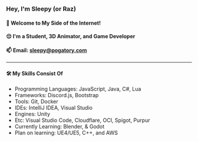 <h3><b>Hey, I'm Sleepy (or Raz)</b></h3>
<h4>👋 Welcome to My Side of the Internet!</h4>
<h4>😔 I'm a Student, 3D Animator, and Game Developer</h4>
<h4>📫 Email: <a href="mailto:sleepy@pogatory.com">sleepy@pogatory.com</a></h4>
<hr/>


<h4>🛠️ My Skills Consist Of</h4>
<ul>
    <li>Programming Languages: JavaScript, Java, C#, Lua</li>
    <li>Frameworks: Discord.js, Bootstrap</li>
    <li>Tools: Git, Docker</li>
    <li>IDEs: IntelliJ IDEA, Visual Studio</li>
    <li>Engines: Unity</li>
    <li>Etc: Visual Studio Code, Cloudflare, OCI, Spigot, Purpur</li>
    <li>Currently Learning: Blender, & Godot</li>
    <li>Plan on learning: UE4/UE5, C++, and AWS</li>
</ul>
